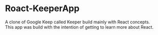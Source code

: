 # Roact-KeeperApp
A clone of Google Keep called Keeper build mainly with React concepts. This app was build with the intention of getting to learn more about React.
